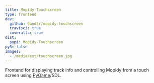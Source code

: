 ```yaml
---
title: Mopidy-Touchscreen
type: frontend
dev:
  github: 9and3r/mopidy-touchscreen
  travisci: true
  coveralls: true
dist:
  pypi: Mopidy-Touchscreen
py3: false
images:
  - /media/ext/touchscreen.jpg
---
```


Frontend for displaying track info and controlling Mopidy from a touch screen
using [PyGame](https://www.pygame.org/)/SDL.
